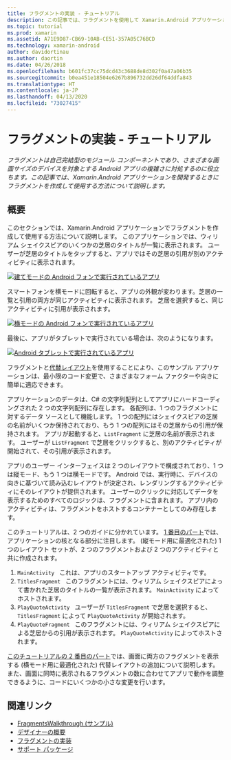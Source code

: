 ```yaml
---
title: フラグメントの実装 - チュートリアル
description: この記事では、フラグメントを使用して Xamarin.Android アプリケーションを開発する手順について説明します。
ms.topic: tutorial
ms.prod: xamarin
ms.assetid: A71E9D87-CB69-10AB-CE51-357A05C76BCD
ms.technology: xamarin-android
author: davidortinau
ms.author: daortin
ms.date: 04/26/2018
ms.openlocfilehash: b601fc37cc75dcd43c3688de8d302f0a47a06b35
ms.sourcegitcommit: b0ea451e18504e6267b896732dd26df64ddfa843
ms.translationtype: HT
ms.contentlocale: ja-JP
ms.lasthandoff: 04/13/2020
ms.locfileid: "73027415"
---
```

# <a name="implementing-fragments---walkthrough"></a>フラグメントの実装 - チュートリアル

_フラグメントは自己完結型のモジュール コンポーネントであり、さまざまな画面サイズのデバイスを対象とする Android アプリの複雑さに対処するのに役立ちます。この記事では、Xamarin.Android アプリケーションを開発するときにフラグメントを作成して使用する方法について説明します。_

## <a name="overview"></a>概要

このセクションでは、Xamarin.Android アプリケーションでフラグメントを作成して使用する方法について説明します。 このアプリケーションでは、ウィリアム シェイクスピアのいくつかの芝居のタイトルが一覧に表示されます。 ユーザーが芝居のタイトルをタップすると、アプリではその芝居の引用が別のアクティビティに表示されます。

[![建てモードの Android フォンで実行されているアプリ](./images/intro-screenshot-phone-sml.png)](./images/intro-screenshot-phone.png#lightbox)

スマートフォンを横モードに回転すると、アプリの外観が変わります。芝居の一覧と引用の両方が同じアクティビティに表示されます。 芝居を選択すると、同じアクティビティに引用が表示されます。

[![横モードの Android フォンで実行されているアプリ](./images/intro-screenshot-phone-land-sml.png)](./images/intro-screenshot-phone-land.png#lightbox)

最後に、アプリがタブレットで実行されている場合は、次のようになります。

[![Android タブレットで実行されているアプリ](./images/intro-screenshot-tablet-sml.png)](./images/intro-screenshot-tablet.png#lightbox)

フラグメントと[代替レイアウト](/xamarin/android/app-fundamentals/resources-in-android/alternate-resources)を使用することにより、このサンプル アプリケーションは、最小限のコード変更で、さまざまなフォーム ファクターや向きに簡単に適応できます。

アプリケーションのデータは、C# の文字列配列としてアプリにハードコーディングされた 2 つの文字列配列に存在します。 各配列は、1 つのフラグメントに対するデータ ソースとして機能します。  1 つの配列にはシェイクスピアの芝居の名前がいくつか保持されており、もう 1 つの配列にはその芝居からの引用が保持されます。 アプリが起動すると、`ListFragment` に芝居の名前が表示されます。 ユーザーが `ListFragment` で芝居をクリックすると、別のアクティビティが開始されて、その引用が表示されます。

アプリのユーザー インターフェイスは 2 つのレイアウトで構成されており、1 つは縦モード、もう 1 つは横モードです。 Android では、実行時に、デバイスの向きに基づいて読み込むレイアウトが決定され、レンダリングするアクティビティにそのレイアウトが提供されます。 ユーザーのクリックに対応してデータを表示するためのすべてのロジックは、フラグメントに含まれます。 アプリ内のアクティビティは、フラグメントをホストするコンテナーとしてのみ存在します。

このチュートリアルは、2 つのガイドに分かれています。 [1 番目のパート](./walkthrough.md)では、アプリケーションの核となる部分に注目します。 (縦モード用に最適化された) 1 つのレイアウト セットが、2 つのフラグメントおよび 2 つのアクティビティと共に作成されます。

1. `MainActivity` &nbsp; これは、アプリのスタートアップ アクティビティです。
1. `TitlesFragment` &nbsp; このフラグメントには、ウィリアム シェイクスピアによって書かれた芝居のタイトルの一覧が表示されます。 `MainActivity` によってホストされます。
1. `PlayQuoteActivity` &nbsp; ユーザーが `TitlesFragment` で芝居を選択すると、`TitlesFragment` によって `PlayQuoteActivity` が開始されます。
1. `PlayQuoteFragment` &nbsp; このフラグメントには、ウィリアム シェイクスピアによる芝居からの引用が表示されます。 `PlayQuoteActivity` によってホストされます。

[このチュートリアルの 2 番目のパート](./walkthrough-landscape.md)では、画面に両方のフラグメントを表示する (横モード用に最適化された) 代替レイアウトの追加について説明します。 また、画面に同時に表示されるフラグメントの数に合わせてアプリで動作を調整できるように、コードにいくつかの小さな変更を行います。

## <a name="related-links"></a>関連リンク

- [FragmentsWalkthrough (サンプル)](https://docs.microsoft.com/samples/xamarin/monodroid-samples/fragmentswalkthrough)
- [デザイナーの概要](~/android/user-interface/android-designer/index.md)
- [フラグメントの実装](https://developer.android.com/guide/topics/fundamentals/fragments.html)
- [サポート パッケージ](https://developer.android.com/sdk/compatibility-library.html)
